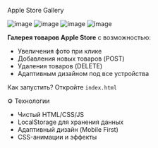 Apple Store Gallery

![image](https://github.com/user-attachments/assets/cf577f81-408a-473c-a930-a56a49ed8565)
![image](https://github.com/user-attachments/assets/68b311a4-88f5-4708-b66e-6c82c378b795)
![image](https://github.com/user-attachments/assets/fae14f81-34ce-409b-bb33-0177339fc743)
![image](https://github.com/user-attachments/assets/516f13ae-3e35-42d2-92b6-7ed078bb6545)


**Галерея товаров Apple Store** с возможностью:
- Увеличения фото при клике
- Добавления новых товаров (POST)
- Удаления товаров (DELETE)
- Адаптивным дизайном под все устройства

Как запустить?
Откройте `index.html`

⚙️ Технологии
- Чистый HTML/CSS/JS
- LocalStorage для хранения данных
- Адаптивный дизайн (Mobile First)
- CSS-анимации и эффекты
